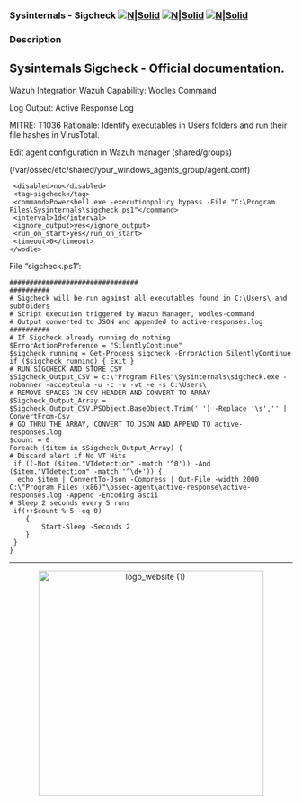 ### Sysinternals - Sigcheck [![N|Solid](https://cdn-icons-png.flaticon.com/128/6939/6939131.png)](https://myservice.socfortress.co/explore?left=%7B%22datasource%22:%22WAZUH%22,%22queries%22:%5B%7B%22refId%22:%22A%22,%22query%22:%22_id:$get_alert_id.hits.hits.#._id%22,%22alias%22:%22%22,%22metrics%22:%5B%7B%22id%22:%221%22,%22type%22:%22logs%22,%22settings%22:%7B%22limit%22:%22500%22%7D%7D%5D,%22bucketAggs%22:%5B%5D,%22timeField%22:%22timestamp%22%7D%5D,%22range%22:%7B%22from%22:%22now-6h%22,%22to%22:%22now%22%7D%7D) [![N|Solid](https://cdn-icons-png.flaticon.com/128/406/406217.png)](https://hunt.socfortress.co) [![N|Solid](https://cdn-icons-png.flaticon.com/128/4840/4840332.png)](https://servicedesk.socfortress.co/help/2979687893)
### Description
## Sysinternals Sigcheck - Official documentation.

Wazuh Integration
Wazuh Capability: Wodles Command

Log Output: Active Response Log

MITRE: T1036
Rationale: Identify executables in Users folders and run their file hashes in VirusTotal.

Edit agent configuration in Wazuh manager (shared/groups)

(/var/ossec/etc/shared/your_windows_agents_group/agent.conf)

 ```<wodle name="command">
  <disabled>no</disabled>
  <tag>sigcheck</tag>
  <command>Powershell.exe -executionpolicy bypass -File "C:\Program Files\Sysinternals\sigcheck.ps1"</command>
  <interval>1d</interval>
  <ignore_output>yes</ignore_output>
  <run_on_start>yes</run_on_start>
  <timeout>0</timeout>
</wodle>
```
File “sigcheck.ps1”:

```################################
################################
##########
# Sigcheck will be run against all executables found in C:\Users\ and subfolders
# Script execution triggered by Wazuh Manager, wodles-command
# Output converted to JSON and appended to active-responses.log
##########
# If Sigcheck already running do nothing
$ErrorActionPreference = "SilentlyContinue"
$sigcheck_running = Get-Process sigcheck -ErrorAction SilentlyContinue
if ($sigcheck_running) { Exit }
# RUN SIGCHECK AND STORE CSV
$Sigcheck_Output_CSV = c:\"Program Files"\Sysinternals\sigcheck.exe -nobanner -accepteula -u -c -v -vt -e -s C:\Users\
# REMOVE SPACES IN CSV HEADER AND CONVERT TO ARRAY
$Sigcheck_Output_Array = $Sigcheck_Output_CSV.PSObject.BaseObject.Trim(' ') -Replace '\s','' | ConvertFrom-Csv
# GO THRU THE ARRAY, CONVERT TO JSON AND APPEND TO active-responses.log
$count = 0
Foreach ($item in $Sigcheck_Output_Array) {
# Discard alert if No VT Hits
 if ((-Not ($item."VTdetection" -match '^0')) -And ($item."VTdetection" -match '^\d+')) {
  echo $item | ConvertTo-Json -Compress | Out-File -width 2000 C:\"Program Files (x86)"\ossec-agent\active-response\active-responses.log -Append -Encoding ascii
# Sleep 2 seconds every 5 runs
 if(++$count % 5 -eq 0) 
    {
        Start-Sleep -Seconds 2
    }
 }
}
```
----------------------------------------------------------------------------------

<p align="center">
  <a href="https://www.socfortress.co/">
<img src="https://user-images.githubusercontent.com/95670863/183437012-6ed70011-b40d-4597-8678-e3d601b6cf4d.png" alt="logo_website (1)" width="400" height="400">
  </a>
</p>
